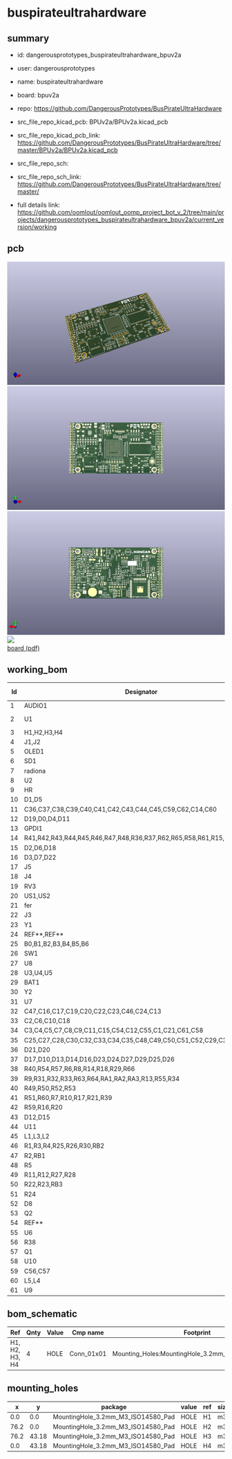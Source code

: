 # buspirateultrahardware
 
## summary 
* id: dangerousprototypes_buspirateultrahardware_bpuv2a
* user: dangerousprototypes
* name: buspirateultrahardware
* board: bpuv2a
* repo: https://github.com/DangerousPrototypes/BusPirateUltraHardware
* src_file_repo_kicad_pcb: BPUv2a/BPUv2a.kicad_pcb
* src_file_repo_kicad_pcb_link: https://github.com/DangerousPrototypes/BusPirateUltraHardware/tree/master/BPUv2a/BPUv2a.kicad_pcb


* src_file_repo_sch: 
* src_file_repo_sch_link: https://github.com/DangerousPrototypes/BusPirateUltraHardware/tree/master/
* full details link: https://github.com/oomlout/oomlout_oomp_project_bot_v_2/tree/main/projects/dangerousprototypes_buspirateultrahardware_bpuv2a/current_version/working  



## pcb  
![](working_3d_600.png) 
![](working_3d_front_600.png)  
![](working_3d_back_600.png)  
![](working_600.png)  
[board (pdf)](working.pdf)  

## working_bom
| Id | Designator | Footprint | Quantity | Designation | Supplier and ref |  | None | 
| --- | --- | --- | --- | --- | --- | --- | --- | 
| 1 | AUDIO1 | CUI_SJ-43516-SMT | 1 | JACK_TRS_6PINS |  |  | [''] | 
| 2 | U1 | BGA-381_pitch0.8mm_dia0.4mm | 1 | LFE5U-85F-6BG381C |  |  | [''] | 
| 3 | H1,H2,H3,H4 | MountingHole_3.2mm_M3_ISO14580_Pad | 4 | HOLE |  |  | [''] | 
| 4 | J1,J2 | Socket_Strip_Angled_2x20 | 2 | CONN_02X20 |  |  | [''] | 
| 5 | OLED1 | oled_13xx | 1 | SSD_1331 |  |  | [''] | 
| 6 | SD1 | SCHD3A100 | 1 | SCHD3A0100 |  |  | [''] | 
| 7 | radiona | radiona | 1 | radiona |  |  | [''] | 
| 8 | U2 | TSOP54 | 1 | MT48LC16M16A2TG |  |  | [''] | 
| 9 | HR | hrvatski | 1 | HR |  |  | [''] | 
| 10 | D1,D5 | LED_0805_2012Metric | 2 | ORANGE |  |  | [''] | 
| 11 | C36,C37,C38,C39,C40,C41,C42,C43,C44,C45,C59,C62,C14,C60 | C_0603_1608Metric | 14 | 220nF |  |  | [''] | 
| 12 | D19,D0,D4,D11 | LED_0805_2012Metric | 4 | RED |  |  | [''] | 
| 13 | GPDI1 | CONN-10029449-111RLF | 1 | GPDI-D |  |  | [''] | 
| 14 | R41,R42,R43,R44,R45,R46,R47,R48,R36,R37,R62,R65,R58,R61,R15,R19,R35 | R_0603_1608Metric | 17 | 549 |  |  | [''] | 
| 15 | D2,D6,D18 | LED_0805_2012Metric | 3 | GREEN |  |  | [''] | 
| 16 | D3,D7,D22 | LED_0805_2012Metric | 3 | BLUE |  |  | [''] | 
| 17 | J5 | PinHeader_1x03_P2.54mm_Vertical | 1 | VJ1 |  |  | [''] | 
| 18 | J4 | Socket_Strip_Straight_2x03 | 1 | CONN_02X03 |  |  | [''] | 
| 19 | RV3 | R_0805_2012Metric_Pad1.29x1.40mm_HandSolder | 1 | 0 |  |  | [''] | 
| 20 | US1,US2 | USB-MICRO-B-FCI-10118192-0001LF | 2 | MICRO_USB |  |  | [''] | 
| 21 | fer | fer4mm6 | 1 | fer |  |  | [''] | 
| 22 | J3 | PinHeader_1x02_P2.54mm_Vertical | 1 | WIFI_OFF |  |  | [''] | 
| 23 | Y1 | Crystal_SMD_7050_4Pads | 1 | FNETHE025 |  |  | [''] | 
| 24 | REF**,REF** | emard12mm | 2 | emard12mm |  |  | [''] | 
| 25 | B0,B1,B2,B3,B4,B5,B6 | SW_SPST_PTS645 | 7 | PTS645 |  |  | [''] | 
| 26 | SW1 | SW_DIP_x4_W8.61mm_Slide_LowProfile | 1 | SW_DIP_x04 |  |  | [''] | 
| 27 | U8 | MAX1112x-TQFN-28-1EP_5x5mm_Pitch0.5mm | 1 | MAX11125 |  |  | [''] | 
| 28 | U3,U4,U5 | TSOT-25 | 3 | TLV62569DBV |  |  | [''] | 
| 29 | BAT1 | Keystone_3000_1x12mm-CoinCell | 1 | CR1225 |  |  | [''] | 
| 30 | Y2 | Crystal_SMD_ABS25 | 1 | 32768Hz |  |  | [''] | 
| 31 | U7 | SOT96-1 | 1 | MCP7940NT |  |  | [''] | 
| 32 | C47,C16,C17,C19,C20,C22,C23,C46,C24,C13 | C_0805_2012Metric | 10 | 2.2uF |  |  | [''] | 
| 33 | C2,C6,C10,C18 | C_0603_1608Metric | 4 | 470pF |  |  | [''] | 
| 34 | C3,C4,C5,C7,C8,C9,C11,C15,C54,C12,C55,C1,C21,C61,C58 | C_0805_2012Metric | 15 | 22uF |  |  | [''] | 
| 35 | C25,C27,C28,C30,C32,C33,C34,C35,C48,C49,C50,C51,C52,C29,C31,C53,C26 | C_0603_1608Metric | 17 | 22nF |  |  | [''] | 
| 36 | D21,D20 | D_SOD-323_HandSoldering | 2 | 3.6V |  |  | [''] | 
| 37 | D17,D10,D13,D14,D16,D23,D24,D27,D29,D25,D26 | D_SOD-323_HandSoldering | 11 | 1N914 |  |  | [''] | 
| 38 | R40,R54,R57,R6,R8,R14,R18,R29,R66 | R_0603_1608Metric | 9 | 1.1k |  |  | [''] | 
| 39 | R9,R31,R32,R33,R63,R64,RA1,RA2,RA3,R13,R55,R34 | R_0603_1608Metric | 12 | 15k |  |  | [''] | 
| 40 | R49,R50,R52,R53 | R_0603_1608Metric | 4 | 27 |  |  | [''] | 
| 41 | R51,R60,R7,R10,R17,R21,R39 | R_0603_1608Metric | 7 | 130 |  |  | [''] | 
| 42 | R59,R16,R20 | R_0603_1608Metric | 3 | 270 |  |  | [''] | 
| 43 | D12,D15 | D_SOD-323_HandSoldering | 2 | BAT54W |  |  | [''] | 
| 44 | U11 | SM8 | 1 | PCA9306D |  |  | [''] | 
| 45 | L1,L3,L2 | L_1008_1210 | 3 | 2.2uH |  |  | [''] | 
| 46 | R1,R3,R4,R25,R26,R30,RB2 | R_0603_1608Metric | 7 | 4.7k |  |  | [''] | 
| 47 | R2,RB1 | R_0603_1608Metric | 2 | 18k |  |  | [''] | 
| 48 | R5 | R_0603_1608Metric | 1 | 2.2M |  |  | [''] | 
| 49 | R11,R12,R27,R28 | R_0603_1608Metric | 4 | 10k |  |  | [''] | 
| 50 | R22,R23,RB3 | R_0603_1608Metric | 3 | 3.3k |  |  | [''] | 
| 51 | R24 | R_0603_1608Metric | 1 | 100k |  |  | [''] | 
| 52 | D8 | D_SMA | 1 | STPS2L30AF |  |  | [''] | 
| 53 | Q2 | SOT-23 | 1 | 2N7002 |  |  | [''] | 
| 54 | REF** | inem | 1 | inem |  |  | [''] | 
| 55 | U6 | FT231X-SSOP-20_4.4x6.5mm_Pitch0.65mm | 1 | FT231XS |  |  | [''] | 
| 56 | R38 | R_0603_1608Metric | 1 | 0.47 |  |  | [''] | 
| 57 | Q1 | SOT-23 | 1 | BC857 |  |  | [''] | 
| 58 | U10 | SOA008-150-208mil | 1 | IS25LP128F-JBLE |  |  | [''] | 
| 59 | C56,C57 | C_0603_1608Metric | 2 | 3.3pF |  |  | [''] | 
| 60 | L5,L4 | L_0805_2012Metric_Pad1.15x1.40mm_HandSolder | 2 | 33uH |  |  | [''] | 
| 61 | U9 | ESP32-WROOM32 | 1 | ESP32-WROOM |  |  | [''] | 


## bom_schematic
| Ref | Qnty | Value | Cmp name | Footprint | Description | Vendor | DNP | 
| --- | --- | --- | --- | --- | --- | --- | --- | 
| H1, H2, H3, H4 | 4 | HOLE | Conn_01x01 | Mounting_Holes:MountingHole_3.2mm_M3_ISO14580_Pad | Generic connector, single row, 01x01, script generated (kicad-library-utils/schlib/autogen/connector/) |  |  | 


## mounting_holes
| x | y | package | value | ref | size | 
| --- | --- | --- | --- | --- | --- | 
| 0.0 | 0.0 | MountingHole_3.2mm_M3_ISO14580_Pad | HOLE | H1 | m3 | 
| 76.2 | 0.0 | MountingHole_3.2mm_M3_ISO14580_Pad | HOLE | H2 | m3 | 
| 76.2 | 43.18 | MountingHole_3.2mm_M3_ISO14580_Pad | HOLE | H3 | m3 | 
| 0.0 | 43.18 | MountingHole_3.2mm_M3_ISO14580_Pad | HOLE | H4 | m3 | 


